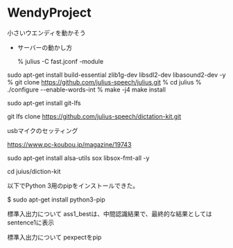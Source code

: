 # WendyProject
小さいウエンディを動かそう


 - サーバーの動かし方
 
   % julius -C fast.jconf -module




sudo apt-get install build-essential zlib1g-dev libsdl2-dev libasound2-dev -y
% git clone https://github.com/julius-speech/julius.git
% cd julius
% ./configure --enable-words-int
% make -j4
make install

sudo apt-get install git-lfs 

git lfs clone https://github.com/julius-speech/dictation-kit.git


usbマイクのセッティング

https://www.pc-koubou.jp/magazine/19743


sudo apt-get install alsa-utils sox libsox-fmt-all  -y

cd juius/diction-kit



以下でPython 3用のpipをインストールできた。

$ sudo apt-get install python3-pip



標準入出力について
ass1_bestは、中間認識結果で、最終的な結果としてはsentence1に表示

標準入出力について
pexpectをpip
